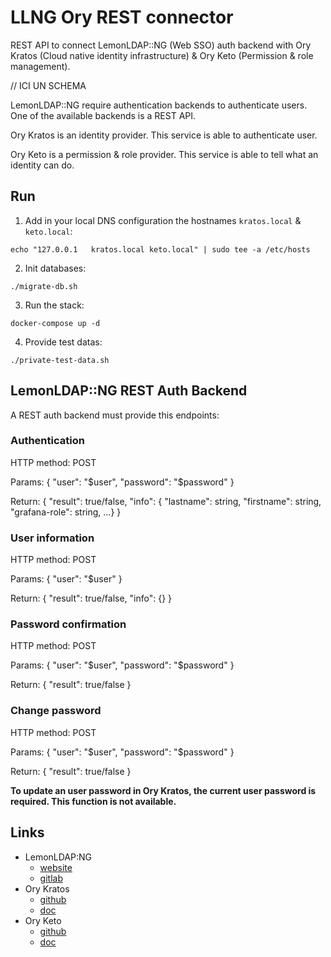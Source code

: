 # LLNG Ory REST connector

REST API to connect LemonLDAP::NG (Web SSO) auth backend with Ory Kratos (Cloud native identity infrastructure) & Ory Keto (Permission & role management).

// ICI UN SCHEMA

LemonLDAP::NG require authentication backends to authenticate users. One of the available backends is a REST API.

Ory Kratos is an identity provider. This service is able to authenticate user.

Ory Keto is a permission & role provider. This service is able to tell what an identity can do.

## Run

1. Add in your local DNS configuration the hostnames `kratos.local` & `keto.local`:

  ```
  echo "127.0.0.1   kratos.local keto.local" | sudo tee -a /etc/hosts
  ```

2. Init databases:
  ```
  ./migrate-db.sh
  ```

3. Run the stack:
  ```
  docker-compose up -d
  ```

4. Provide test datas:
  ```
  ./private-test-data.sh
  ```



## LemonLDAP::NG REST Auth Backend

A REST auth backend must provide this endpoints:

### Authentication

HTTP method: POST

Params: { "user": "$user", "password": "$password" }

Return: { "result": true/false, "info": { "lastname": string, "firstname": string, "grafana-role": string, ...} }

### User information

HTTP method: POST

Params: { "user": "$user" }

Return: { "result": true/false, "info": {} }

### Password confirmation

HTTP method: POST

Params: { "user": "$user", "password": "$password" }

Return: { "result": true/false }

### Change password

HTTP method: POST

Params: { "user": "$user", "password": "$password" }

Return: { "result": true/false }

**To update an user password in Ory Kratos, the current user password is required. This function is not available.**


## Links

* LemonLDAP:NG
  * [website](https://lemonldap-ng.org/welcome/)
  * [gitlab](https://gitlab.ow2.org/lemonldap-ng/lemonldap-ng)
* Ory Kratos
  * [github](https://github.com/ory/kratos)
  * [doc](https://www.ory.sh/kratos/docs/)
* Ory Keto
  * [github](https://github.com/ory/keto)
  * [doc](https://www.ory.sh/keto/docs/)
